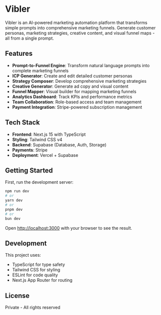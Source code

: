 # Vibler

Vibler is an AI-powered marketing automation platform that transforms simple prompts into comprehensive marketing funnels. Generate customer personas, marketing strategies, creative content, and visual funnel maps - all from a single prompt.

## Features

- **Prompt-to-Funnel Engine**: Transform natural language prompts into complete marketing funnels
- **ICP Generator**: Create and edit detailed customer personas
- **Strategy Composer**: Develop comprehensive marketing strategies
- **Creative Generator**: Generate ad copy and visual content
- **Funnel Mapper**: Visual builder for mapping marketing funnels
- **Analytics Dashboard**: Track KPIs and performance metrics
- **Team Collaboration**: Role-based access and team management
- **Payment Integration**: Stripe-powered subscription management

## Tech Stack

- **Frontend**: Next.js 15 with TypeScript
- **Styling**: Tailwind CSS v4
- **Backend**: Supabase (Database, Auth, Storage)
- **Payments**: Stripe
- **Deployment**: Vercel + Supabase

## Getting Started

First, run the development server:

```bash
npm run dev
# or
yarn dev
# or
pnpm dev
# or
bun dev
```

Open [http://localhost:3000](http://localhost:3000) with your browser to see the result.

## Development

This project uses:
- TypeScript for type safety
- Tailwind CSS for styling
- ESLint for code quality
- Next.js App Router for routing

## License

Private - All rights reserved
